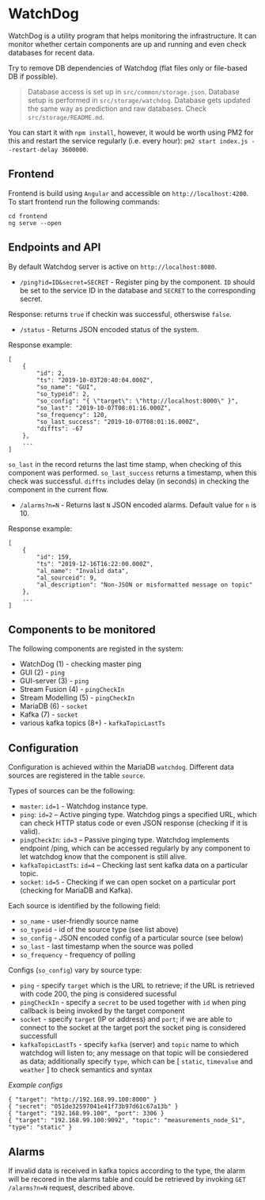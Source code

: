 # WatchDog

WatchDog is a utility program that helps monitoring the infrastructure. It can monitor whether certain components are up and running and even check databases for recent data.

Try to remove DB dependencies of Watchdog (flat files only or file-based DB if possible).

> Database access is set up in ```src/common/storage.json```.
> Database setup is performed in ```src/storage/watchdog```. Database gets updated the same way as prediction and raw databases. Check ```src/storage/README.md```.

You can start it with `npm install`, however, it would be worth using PM2 for this and restart the service regularly (i.e. every hour): `pm2 start index.js --restart-delay 3600000`.

## Frontend

Frontend is build using ```Angular``` and accessible on ```http://localhost:4200```. <br>
To start frontend run the following commands:
```
cd frontend
ng serve --open
```

## Endpoints and API

By default Watchdog server is active on ```http://localhost:8080```.

* ```/ping?id=ID&secret=SECRET``` - Register ping by the component. `ID` should be set to the service ID in the database and `SECRET` to the corresponding secret.

Response: returns `true` if checkin was successful, otherswise `false`.

* ```/status``` - Returns JSON encoded status of the system.

Response example:
```
[
    {
        "id": 2,
        "ts": "2019-10-03T20:40:04.000Z",
        "so_name": "GUI",
        "so_typeid": 2,
        "so_config": "{ \"target\": \"http://localhost:8000\" }",
        "so_last": "2019-10-07T08:01:16.000Z",
        "so_frequency": 120,
        "so_last_success": "2019-10-07T08:01:16.000Z",
        "diffts": -67
    },
    ...
]
```

`so_last` in the record returns the last time stamp, when checking of this component was performed. `so_last_success` returns a timestamp, when this check was successful. `diffts` includes delay (in seconds) in checking the component in the current flow.

* ```/alarms?n=N``` - Returns last `N` JSON encoded alarms. Default value for `n` is 10.

Response example:
```
[
    {
        "id": 159,
        "ts": "2019-12-16T16:22:00.000Z",
        "al_name": "Invalid data",
        "al_sourceid": 9,
        "al_description": "Non-JSON or misformatted message on topic"
    },
    ...
]
```

## Components to be monitored
The following components are registed in the system:

* WatchDog (1) - checking master ping
* GUI (2) - `ping`
* GUI-server (3) - `ping`
* Stream Fusion (4) - `pingCheckIn`
* Stream Modelling (5) - `pingCheckIn`
* MariaDB (6) - `socket`
* Kafka (7) - `socket`
* various kafka topics (8+) - `kafkaTopicLastTs`

## Configuration
Configuration is achieved within the MariaDB `watchdog`. Different data sources are registered in the table `source`.

Types of sources can be the following:

* ```master```: `id=1` - Watchdog instance type.
* ```ping```: `id=2` – Active pinging type. Watchdog pings a specified URL, which can check HTTP status code or even JSON response (checking if it is valid).
*	```pingCheckIn```: `id=3` – Passive pinging type. Watchdog implements endpoint /ping, which can be accessed regularly by any component to let watchdog know that the component is still alive.
*	```kafkaTopicLastTs```: `id=4` – Checking last sent kafka data on a particular topic.
*   ```socket```: `id=5` - Checking if we can open socket on a particular port (checking for MariaDB and Kafka).

Each source is identified by the following field:

* `so_name` - user-friendly source name
* `so_typeid` - id of the source type (see list above)
* `so_config` - JSON encoded config of a particular source (see below)
* `so_last` - last timestamp when the source was polled
* `so_frequency` - frequency of polling

Configs (`so_config`) vary by source type:

* `ping` - specify `target` which is the URL to retrieve; if the URL is retrieved with code 200, the ping is considered sucessful
* `pingCheckIn` - specify a `secret` to be used together with `id` when ping callback is being invoked by the target component
* `socket` - specify `target` (IP or address) and `port`; if we are able to connect to the socket at the target port the socket ping is considered successfull
* `kafkaTopicLastTs` - specify `kafka` (server) and `topic` name to which watchdog will listen to; any message on that topic will be consiedered as data; additionally specify `type`, which can be [ `static`, `timevalue` and `weather` ] to check semantics and syntax

*Example configs*
```
{ "target": "http://192.168.99.100:8000" }
{ "secret": "051de32597041e41f73b97d61c67a13b" }
{ "target": "192.168.99.100", "port": 3306 }
{ "target": "192.168.99.100:9092", "topic": "measurements_node_S1", "type": "static" }
```

## Alarms

If invalid data is received in kafka topics according to the type, the alarm will be recored in the alarms table and could be retrieved by invoking `GET /alarms?n=N` request, described above.
